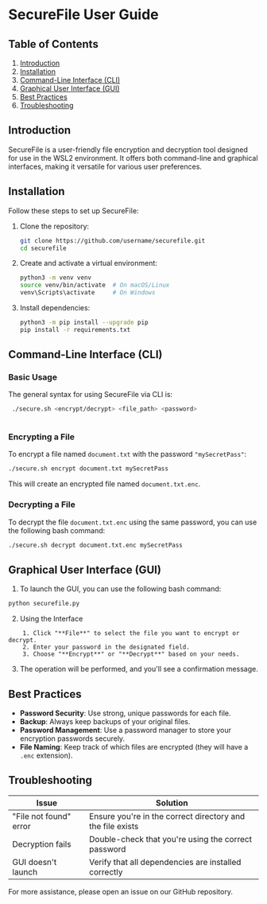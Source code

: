 # SecureFile User Guide

## Table of Contents

1. [Introduction](#introduction)
2. [Installation](#installation)
3. [Command-Line Interface (CLI)](#command-line-interface-cli)
4. [Graphical User Interface (GUI)](#graphical-user-interface-gui)
5. [Best Practices](#best-practices)
6. [Troubleshooting](#troubleshooting)

## Introduction <a name="introduction"></a>

SecureFile is a user-friendly file encryption and decryption tool designed for use in the WSL2 environment. It offers both command-line and graphical interfaces, making it versatile for various user preferences.

## Installation <a name="installation"></a>

Follow these steps to set up SecureFile:

1. Clone the repository:
   ```bash
   git clone https://github.com/username/securefile.git
   cd securefile

2. Create and activate a virtual environment:
    ```bash
    python3 -m venv venv
    source venv/bin/activate  # On macOS/Linux
    venv\Scripts\activate     # On Windows

3. Install dependencies:
    ```bash
    python3 -m pip install --upgrade pip
    pip install -r requirements.txt

## Command-Line Interface (CLI) <a name="command-line-interface-cli"></a>

### Basic Usage

The general syntax for using SecureFile via CLI is:

   ```bash
    ./secure.sh <encrypt/decrypt> <file_path> <password>
    
```
### Encrypting a File

To encrypt a file named `document.txt` with the password `"mySecretPass"`:

```bash
./secure.sh encrypt document.txt mySecretPass
```
This will create an encrypted file named `document.txt.enc`.

### Decrypting a File

To decrypt the file `document.txt.enc` using the same password, you can use the following bash command:

```bash
./secure.sh decrypt document.txt.enc mySecretPass
```
## Graphical User Interface (GUI)  <a name="graphical-user-interface-gui"></a>

1. To launch the GUI, you can use the following bash command:

```bash
python securefile.py
```
2. Using the Interface

```
    1. Click "**File**" to select the file you want to encrypt or decrypt.
    2. Enter your password in the designated field.
    3. Choose "**Encrypt**" or "**Decrypt**" based on your needs.

```
3. The operation will be performed, and you'll see a confirmation message.

## Best Practices <a name="best-practices"></a>

- **Password Security**: Use strong, unique passwords for each file.
- **Backup**: Always keep backups of your original files.
- **Password Management**: Use a password manager to store your encryption passwords securely.
- **File Naming**: Keep track of which files are encrypted (they will have a `.enc` extension).

## Troubleshooting  <a name="troubleshooting"></a>

| Issue | Solution |
| --- | --- |
| "File not found" error | Ensure you're in the correct directory and the file exists |
| Decryption fails | Double-check that you're using the correct password |
| GUI doesn't launch | Verify that all dependencies are installed correctly |


For more assistance, please open an issue on our GitHub repository.










